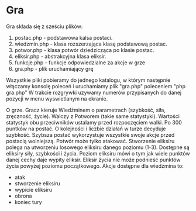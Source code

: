 # Gra


Gra składa się z sześciu plików:
1. postac.php - podstawowa kalsa postaci.
2. wiedzmin.php - klasa rozszerzająca klasę podstawową postac.
3. potwor.php - klasa potwór dziedzicząca po klasie postac.
4. eliksir.php - abstrakcyjna klasa eliksir.
5. funkcje.php - funkcje odpowiedzialne za akcje w grze
6. gra.php - plik uruchamiający grę

Wszystkie pliki pobieramy do jednego katalogu, w którym następnie włączamy konsolę poleceń i uruchamiamy plik "gra.php" poleceniem "php gra.php"
W trakcie rozgrywki uzywamy numerów przypisanych do danej pozycji w menu wyswietlanym na ekranie.

O grze.
Gracz kieruje Wiedźminem o parametrach (szybkość, siła, zręczność, życie). Walczy z Potworem (takie same statystyki). Wartości statystyk obu przeciwników ustalamy przed rozpoczęciem walki. Po 300 puntków na postać. O kolejności i liczbie działań w turze decyduje szybkość. Szybsza postać wykorzystuje wszystkie swoje akcje przed postacią wolniejszą. Potwór może tylko atakować. Stworzenie eliksiru polega na utworzeniu losowego eliksiru danego poziomu (1-3). Dostępne są eliksiry siły, szybkości i życia. Poziom eliksiru mówi o tym jak wiele punktów danej cechy daje wypity eliksir. Eliksir życia nie może podnieść punktów życia powyżej poziomu początkowego.
Akcje dostępne dla wiedźmina to:
   - atak
   - stworzenie eliksiru
   - wypicie eliksiru
   - obrona
   - koniec tury

